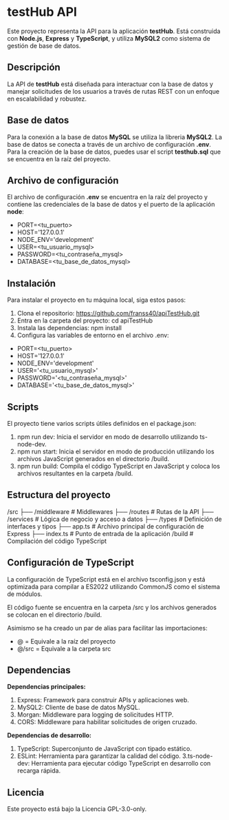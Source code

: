 # testHub API

Este proyecto representa la API para la aplicación **testHub**. Está construida con **Node.js**, **Express** y **TypeScript**, y utiliza **MySQL2** como sistema de gestión de base de datos. 

## Descripción

La API de **testHub** está diseñada para interactuar con la base de datos y manejar solicitudes de los usuarios a través de rutas REST con un enfoque en escalabilidad y robustez.

## Base de datos

Para la conexión a la base de datos **MySQL** se utiliza la libreria **MySQL2**. La base de datos se conecta a través de un archivo de configuración **.env**. Para la creación de la base de datos, puedes usar el script **testhub.sql** que se encuentra en la raíz del proyecto.

## Archivo de configuración

El archivo de configuración **.env** se encuentra en la raíz del proyecto y contiene las credenciales de la base de datos y el puerto de la aplicación **node**:

- PORT=<tu_puerto>
- HOST='127.0.0.1'
- NODE_ENV='development'
- USER=<tu_usuario_mysql>
- PASSWORD=<tu_contraseña_mysql>
- DATABASE=<tu_base_de_datos_mysql>

## Instalación

Para instalar el proyecto en tu máquina local, siga estos pasos:

1. Clona el repositorio:
  https://github.com/franss40/apiTestHub.git
2. Entra en la carpeta del proyecto:
  cd apiTestHub
3. Instala las dependencias:
  npm install
4. Configura las variables de entorno en el archivo .env:  
  - PORT=<tu_puerto>
  - HOST='127.0.0.1'
  - NODE_ENV='development'
  - USER='<tu_usuario_mysql>'
  - PASSWORD='<tu_contraseña_mysql>'
  - DATABASE='<tu_base_de_datos_mysql>'

## Scripts

El proyecto tiene varios scripts útiles definidos en el package.json:

1. npm run dev: 
  Inicia el servidor en modo de desarrollo utilizando ts-node-dev.
2. npm run start: 
  Inicia el servidor en modo de producción utilizando los archivos JavaScript generados en el directorio /build.
3. npm run build: 
  Compila el código TypeScript en JavaScript y coloca los archivos resultantes en la carpeta /build.

## Estructura del proyecto

/src
  ├── /middleware      # Middlewares
  ├── /routes          # Rutas de la API
  ├── /services        # Lógica de negocio y acceso a datos
  ├── /types           # Definición de interfaces y tipos
  ├── app.ts           # Archivo principal de configuración de Express
  ├── index.ts         # Punto de entrada de la aplicación
/build                 # Compilación del código TypeScript

## Configuración de TypeScript

La configuración de TypeScript está en el archivo tsconfig.json y está optimizada para compilar a ES2022 utilizando CommonJS como el sistema de módulos.

El código fuente se encuentra en la carpeta /src y los archivos generados se colocan en el directorio /build.

Asimismo se ha creado un par de alias para facilitar las importaciones:
- @ = Equivale a la raíz del proyecto
- @/src = Equivale a la carpeta src

## Dependencias

**Dependencias principales:**
1. Express: Framework para construir APIs y aplicaciones web.
2. MySQL2: Cliente de base de datos MySQL.
3. Morgan: Middleware para logging de solicitudes HTTP.
4. CORS: Middleware para habilitar solicitudes de origen cruzado.

**Dependencias de desarrollo:**
1. TypeScript: Superconjunto de JavaScript con tipado estático.
2. ESLint: Herramienta para garantizar la calidad del código.
3.ts-node-dev: Herramienta para ejecutar código TypeScript en desarrollo con recarga rápida.

## Licencia

Este proyecto está bajo la Licencia GPL-3.0-only.